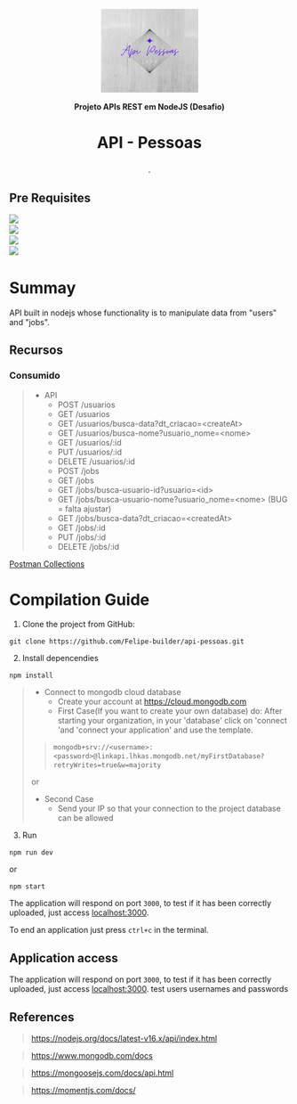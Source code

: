 <p align="center">
  <a href="">
    <img src="./src/assets/logo.png" height="150" width="175" alt="logo" />
  </a>
</p>

<p align="center"><b>Projeto APIs REST em NodeJS (Desafio)</b></p>

<div align="center">


</div>

  <h1 align="center">API - Pessoas</h1>
  <h3 align="center"></h3>
  <p align="center" style="indent-text">.<p>

## Pre Requisites
<a href="https://nodejs.org/en/download/"><img src="https://img.shields.io/badge/nodejs-v16.14.0-green?style=for-the-badge&logo=node.js"/></a></br>
<a href="https://www.mongodb.com/try/download/community"><img src="https://img.shields.io/badge/mongodb-yellowgreen?style=for-the-badge&logo=mongodb"/></a></br>
<a href="https://docs.npmjs.com/about-npm"><img src="https://img.shields.io/badge/npm-v8.3.1-yellow?style=for-the-badge&logo=npm"/></a></br>
<a href="https://code.visualstudio.com/download"><img src="https://img.shields.io/badge/vscode-yellow?style=for-the-badge&logo=Visual Studio Code"/></a>

# Summay

API built in nodejs whose functionality is to manipulate data from "users" and "jobs". 


## Recursos
### Consumido
>- API
>   - POST /usuarios
>   - GET /usuarios
>   - GET /usuarios/busca-data?dt_criacao=\<createAt\>
>   - GET /usuarios/busca-nome?usuario_nome=\<nome\>
>   - GET /usuarios/:id
>   - PUT /usuarios/:id
>   - DELETE /usuarios/:id
>   - POST /jobs
>   - GET /jobs
>   - GET /jobs/busca-usuario-id?usuario=\<id\>
>   - GET /jobs/busca-usuario-nome?usuario_nome=\<nome\> (BUG = falta ajustar)
>   - GET /jobs/busca-data?dt_criacao=\<createdAt\>
>   - GET /jobs/:id
>   - PUT /jobs/:id
>   - DELETE /jobs/:id

[Postman Collections](./postman/API_Pessoas.postman_collection.json)

# Compilation Guide

1. Clone the project from GitHub:

```
git clone https://github.com/Felipe-builder/api-pessoas.git
```


2. Install depencendies

```
npm install
```
 > - Connect to mongodb cloud database
 >   - Create your account at https://cloud.mongodb.com
 >   - First Case(If you want to create your own database) do: After starting your organization, in your 'database' click on 'connect 'and 'connect your application' and use the template.
>
>> ```
>> mongodb+srv://<username>:<password>@linkapi.lhkas.mongodb.net/myFirstDatabase?retryWrites=true&w=majority
>> ``` 
>or
> - Second Case
>     - Send your IP so that your connection to the project database can be allowed
    
3. Run

```
npm run dev
```
or

```
npm start
```

The application will respond on port `3000`, to test if it has been correctly uploaded, just access [localhost:3000](http://localhost:3000).

To end an application just press `ctrl+c` in the terminal.

## Application access

The application will respond on port `3000`, to test if it has been correctly uploaded, just access [localhost:3000](http://localhost:3000).
test users usernames and passwords 

## References

> https://nodejs.org/docs/latest-v16.x/api/index.html

> https://www.mongodb.com/docs 

> https://mongoosejs.com/docs/api.html

> https://momentjs.com/docs/

